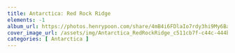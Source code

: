 ```yaml
---
title: Antarctica: Red Rock Ridge
elements: -1
album_url: https://photos.henrypoon.com/share/4mB4i6FDlaIo7rdy3hi9My6BamgEX5hvBhDDw-AjUCgQLSJe1lDTxQSaB816gInUojI
cover_image_url: /assets/img/Antarctica_RedRockRidge_c511cb7f-c44c-444b-a3fc-c95a296421b0.jpg
categories: [ Antarctica ]
---
```

